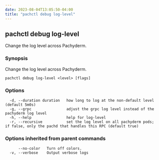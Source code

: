 ```yaml
---
date: 2023-08-04T13:05:50-04:00
title: "pachctl debug log-level"
---
```


## pachctl debug log-level

Change the log level across Pachyderm.

### Synopsis

Change the log level across Pachyderm.

```
pachctl debug log-level <level> [flags]
```

### Options

```
  -d, --duration duration   how long to log at the non-default level (default 5m0s)
  -g, --grpc                adjust the grpc log level instead of the pachyderm log level
  -h, --help                help for log-level
  -r, --recursive           set the log level on all pachyderm pods; if false, only the pachd that handles this RPC (default true)
```

### Options inherited from parent commands

```
      --no-color   Turn off colors.
  -v, --verbose    Output verbose logs
```

